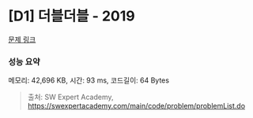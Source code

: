 # [D1] 더블더블 - 2019 

[문제 링크](https://swexpertacademy.com/main/code/problem/problemDetail.do?contestProbId=AV5QDEX6AqwDFAUq) 

### 성능 요약

메모리: 42,696 KB, 시간: 93 ms, 코드길이: 64 Bytes



> 출처: SW Expert Academy, https://swexpertacademy.com/main/code/problem/problemList.do